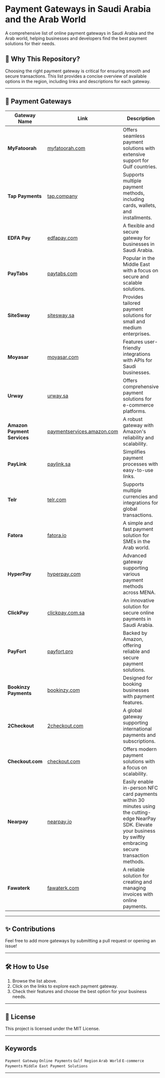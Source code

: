 # Payment Gateways in Saudi Arabia and the Arab World  
A comprehensive list of online payment gateways in Saudi Arabia and the Arab world, helping businesses and developers find the best payment solutions for their needs.    

## 🌟 Why This Repository?  
Choosing the right payment gateway is critical for ensuring smooth and secure transactions. This list provides a concise overview of available options in the region, including links and descriptions for each gateway.  

---

## 🚀 Payment Gateways  

| Gateway Name       | Link                                           | Description                                                                 |
|---------------------|------------------------------------------------|-----------------------------------------------------------------------------|
| **MyFatoorah**      | [myfatoorah.com](https://www.myfatoorah.com/)  | Offers seamless payment solutions with extensive support for Gulf countries. |
| **Tap Payments**    | [tap.company](https://www.tap.company/ar-sa/products/payment-methods) | Supports multiple payment methods, including cards, wallets, and installments. |
| **EDFA Pay**        | [edfapay.com](https://edfapay.com/home-ar/#form) | A flexible and secure gateway for businesses in Saudi Arabia.               |
| **PayTabs**         | [paytabs.com](https://site.paytabs.com/en/payment-methods/) | Popular in the Middle East with a focus on secure and scalable solutions.   |
| **SiteSway**        | [sitesway.sa](https://sitesway.sa/)            | Provides tailored payment solutions for small and medium enterprises.       |
| **Moyasar**         | [moyasar.com](https://moyasar.com/ar/)         | Features user-friendly integrations with APIs for Saudi businesses.         |
| **Urway**           | [urway.sa](https://www.urway.sa/home)          | Offers comprehensive payment solutions for e-commerce platforms.            |
| **Amazon Payment Services** | [paymentservices.amazon.com](https://paymentservices.amazon.com/?language=ar-AE) | A robust gateway with Amazon's reliability and scalability.                |
| **PayLink**         | [paylink.sa](https://paylink.sa/)              | Simplifies payment processes with easy-to-use links.                        |
| **Telr**            | [telr.com](https://telr.com/ar-sa)            | Supports multiple currencies and integrations for global transactions.      |
| **Fatora**          | [fatora.io](https://fatora.io/ar/online-payment-gateway/) | A simple and fast payment solution for SMEs in the Arab world.              |
| **HyperPay**        | [hyperpay.com](https://www.hyperpay.com/ar/)   | Advanced gateway supporting various payment methods across MENA.            |
| **ClickPay**        | [clickpay.com.sa](https://clickpay.com.sa/wps/portal/clickpaynew) | An innovative solution for secure online payments in Saudi Arabia.          |
| **PayFort**         | [payfort.pro](https://payfort.pro/en/)         | Backed by Amazon, offering reliable and secure payment solutions.           |
| **Bookinzy Payments** | [bookinzy.com](https://bookinzy.com/ar/online-payments-ar/) | Designed for booking businesses with payment features.                      |
| **2Checkout**       | [2checkout.com](https://www.2checkout.com/)    | A global gateway supporting international payments and subscriptions.       |
| **Checkout.com**    | [checkout.com](https://www.checkout.com/ar-ae/payment-methods) | Offers modern payment solutions with a focus on scalability.                |
| **Nearpay**         | [nearpay.io](https://nearpay.io/)              | Easily enable in-person NFC card payments within 30 minutes using the cutting-edge NearPay SDK. Elevate your business by swiftly embracing secure transaction methods.            |
| **Fawaterk**        | [fawaterk.com](https://fawaterk.com/arabic/)   | A reliable solution for creating and managing invoices with online payments. |

---

## ✨ Contributions  
Feel free to add more gateways by submitting a pull request or opening an issue! 

---

## 🛠️ How to Use  
1. Browse the list above.  
2. Click on the links to explore each payment gateway.  
3. Check their features and choose the best option for your business needs.  

---

## 📄 License  
This project is licensed under the MIT License.  

---

## Keywords  
`Payment Gateway` `Online Payments` `Gulf Region` `Arab World` `E-commerce Payments` `Middle East Payment Solutions`  

---

